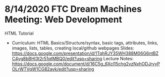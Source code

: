 # 8/14/2020 FTC Dream Machines Meeting: Web Development
HTML Tutorial
- Curriculum: HTML Basics/Structure/syntax, basic tags, attributes, links, images, lists, tables, creating local/github webpages
Slides: https://docs.google.com/presentation/d/1TqhRJY35WH388M06G6ntBZC4yg8bBHl3t2r51qtMBQ0/edit?usp=sharing
Lecture Notes: https://docs.google.com/document/d/16C5g_6Xcl15chg2vzNxhODJrvyPOLrWTVqW1CG82avk/edit?usp=sharing 
